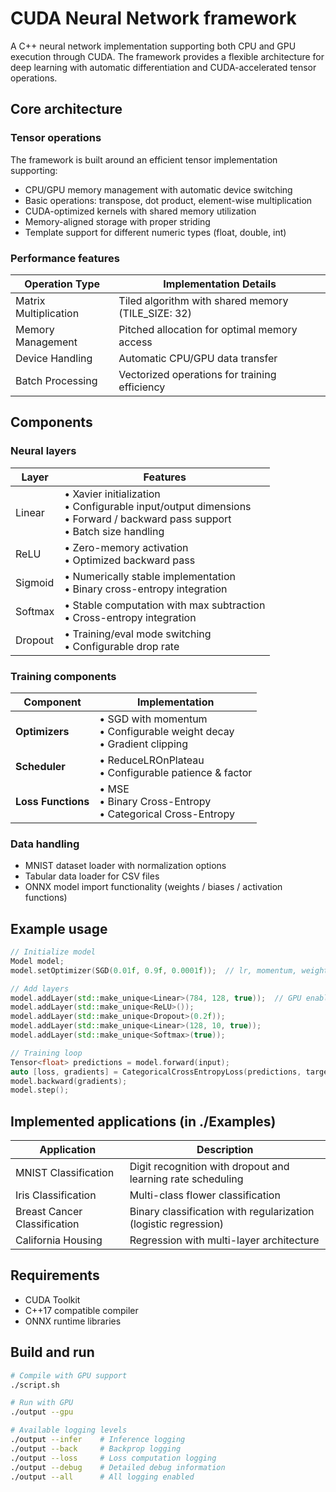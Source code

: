 # CUDA Neural Network framework

A C++ neural network implementation supporting both CPU and GPU execution through CUDA. The framework provides a flexible architecture for deep learning with automatic differentiation and CUDA-accelerated tensor operations.

## Core architecture

### Tensor operations
The framework is built around an efficient tensor implementation supporting:
- CPU/GPU memory management with automatic device switching
- Basic operations: transpose, dot product, element-wise multiplication
- CUDA-optimized kernels with shared memory utilization
- Memory-aligned storage with proper striding
- Template support for different numeric types (float, double, int)

### Performance features

| Operation Type | Implementation Details |
|---------------|------------------------|
| Matrix Multiplication | Tiled algorithm with shared memory (TILE_SIZE: 32) |
| Memory Management | Pitched allocation for optimal memory access |
| Device Handling | Automatic CPU/GPU data transfer |
| Batch Processing | Vectorized operations for training efficiency |

## Components

### Neural layers
| Layer | Features                                                                                                    |
|-------|-------------------------------------------------------------------------------------------------------------|
| Linear | • Xavier initialization<br>• Configurable input/output dimensions<br>• Forward / backward pass support<br>• Batch size handling |
| ReLU | • Zero-memory activation<br>• Optimized backward pass                                                       |
| Sigmoid | • Numerically stable implementation<br>• Binary cross-entropy integration                                   |
| Softmax | • Stable computation with max subtraction<br>• Cross-entropy integration                                    |
| Dropout | • Training/eval mode switching<br>• Configurable drop rate                                                  |

### Training components
| Component | Implementation |
|-----------|----------------|
| **Optimizers** | • SGD with momentum<br>• Configurable weight decay<br>• Gradient clipping |
| **Scheduler** | • ReduceLROnPlateau<br>• Configurable patience & factor |
| **Loss Functions** | • MSE<br>• Binary Cross-Entropy<br>• Categorical Cross-Entropy |

### Data handling
- MNIST dataset loader with normalization options
- Tabular data loader for CSV files
- ONNX model import functionality (weights / biases / activation functions)

## Example usage

```cpp
// Initialize model
Model model;
model.setOptimizer(SGD(0.01f, 0.9f, 0.0001f));  // lr, momentum, weight_decay

// Add layers
model.addLayer(std::make_unique<Linear>(784, 128, true));  // GPU enabled
model.addLayer(std::make_unique<ReLU>());
model.addLayer(std::make_unique<Dropout>(0.2f));
model.addLayer(std::make_unique<Linear>(128, 10, true));
model.addLayer(std::make_unique<Softmax>(true));

// Training loop
Tensor<float> predictions = model.forward(input);
auto [loss, gradients] = CategoricalCrossEntropyLoss(predictions, targets);
model.backward(gradients);
model.step();
```

## Implemented applications (in ./Examples)

| Application | Description                                                     |
|-------------|-----------------------------------------------------------------|
| MNIST Classification | Digit recognition with dropout and learning rate scheduling     |
| Iris Classification | Multi-class flower classification                               |
| Breast Cancer Classification | Binary classification with regularization (logistic regression) |
| California Housing | Regression with multi-layer architecture                        |

## Requirements
- CUDA Toolkit
- C++17 compatible compiler
- ONNX runtime libraries

## Build and run
```bash
# Compile with GPU support
./script.sh

# Run with GPU
./output --gpu

# Available logging levels
./output --infer    # Inference logging
./output --back     # Backprop logging
./output --loss     # Loss computation logging
./output --debug    # Detailed debug information
./output --all      # All logging enabled
```